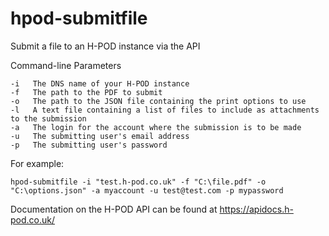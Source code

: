 ﻿# hpod-submitfile

Submit a file to an H-POD instance via the API

Command-line Parameters

    -i   The DNS name of your H-POD instance
    -f   The path to the PDF to submit
    -o   The path to the JSON file containing the print options to use
    -l   A text file containing a list of files to include as attachments to the submission
    -a   The login for the account where the submission is to be made
    -u   The submitting user's email address
    -p   The submitting user's password

For example:

```
hpod-submitfile -i "test.h-pod.co.uk" -f "C:\file.pdf" -o "C:\options.json" -a myaccount -u test@test.com -p mypassword
```

Documentation on the H-POD API can be found at https://apidocs.h-pod.co.uk/